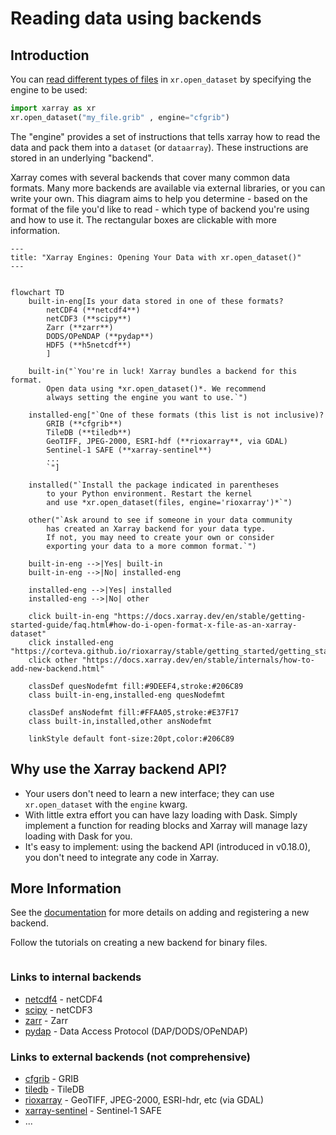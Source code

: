 # Reading data using backends

## Introduction

You can [read different types of files](https://docs.xarray.dev/en/stable/user-guide/io.html) in `xr.open_dataset` by specifying the engine to be used:

```python
import xarray as xr
xr.open_dataset("my_file.grib" , engine="cfgrib")
```

The "engine" provides a set of instructions that tells xarray how to read the data and pack them into a `dataset` (or `dataarray`).
These instructions are stored in an underlying "backend".

Xarray comes with several backends that cover many common data formats.
Many more backends are available via external libraries, or you can write your own.
This diagram aims to help you determine - based on the format of the file you'd like to read -
which type of backend you're using and how to use it.
The rectangular boxes are clickable with more information.

```mermaid
---
title: "Xarray Engines: Opening Your Data with xr.open_dataset()"
---


flowchart TD
    built-in-eng[Is your data stored in one of these formats?
        netCDF4 (**netcdf4**)
        netCDF3 (**scipy**)
        Zarr (**zarr**)
        DODS/OPeNDAP (**pydap**)
        HDF5 (**h5netcdf**)
        ]

    built-in("`You're in luck! Xarray bundles a backend for this format.
        Open data using *xr.open_dataset()*. We recommend
        always setting the engine you want to use.`")

    installed-eng["`One of these formats (this list is not inclusive)?
        GRIB (**cfgrib**)
        TileDB (**tiledb**)
        GeoTIFF, JPEG-2000, ESRI-hdf (**rioxarray**, via GDAL)
        Sentinel-1 SAFE (**xarray-sentinel**)
        ...
        `"]

    installed("`Install the package indicated in parentheses
        to your Python environment. Restart the kernel
        and use *xr.open_dataset(files, engine='rioxarray')*`")

    other("`Ask around to see if someone in your data community
        has created an Xarray backend for your data type.
        If not, you may need to create your own or consider
        exporting your data to a more common format.`")

    built-in-eng -->|Yes| built-in
    built-in-eng -->|No| installed-eng

    installed-eng -->|Yes| installed
    installed-eng -->|No| other

    click built-in-eng "https://docs.xarray.dev/en/stable/getting-started-guide/faq.html#how-do-i-open-format-x-file-as-an-xarray-dataset"
    click installed-eng "https://corteva.github.io/rioxarray/stable/getting_started/getting_started.html#rioxarray"
    click other "https://docs.xarray.dev/en/stable/internals/how-to-add-new-backend.html"

    classDef quesNodefmt fill:#9DEEF4,stroke:#206C89
    class built-in-eng,installed-eng quesNodefmt

    classDef ansNodefmt fill:#FFAA05,stroke:#E37F17
    class built-in,installed,other ansNodefmt

    linkStyle default font-size:20pt,color:#206C89

```

## Why use the Xarray backend API?

- Your users don't need to learn a new interface; they can use `xr.open_dataset` with the `engine` kwarg.
- With little extra effort you can have lazy loading with Dask. Simply implement a function for reading blocks and Xarray will manage lazy loading with Dask for you.
- It's easy to implement: using the backend API (introduced in v0.18.0), you don't need to integrate any code in Xarray.

## More Information

See the [documentation](https://docs.xarray.dev/en/stable/internals/how-to-add-new-backend.html) for more details on adding and registering a new backend.

Follow the tutorials on creating a new backend for binary files.

```{tableofcontents}

```

### Links to internal backends

- [netcdf4](https://pypi.org/project/netCDF4/) - netCDF4
- [scipy]() - netCDF3
- [zarr](https://pypi.org/project/zarr/) - Zarr
- [pydap](https://www.pydap.org/) - Data Access Protocol (DAP/DODS/OPeNDAP)

### Links to external backends (not comprehensive)

- [cfgrib](https://github.com/ecmwf/cfgrib) - GRIB
- [tiledb](https://github.com/TileDB-Inc/TileDB-CF-Py) - TileDB
- [rioxarray](https://corteva.github.io/rioxarray/stable/) - GeoTIFF, JPEG-2000, ESRI-hdr, etc (via GDAL)
- [xarray-sentinel](https://github.com/bopen/xarray-sentinel) - Sentinel-1 SAFE
- ...
